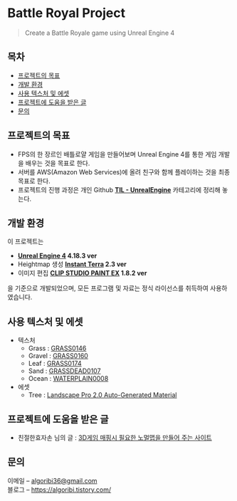 # Battle Royal Project

> Create a Battle Royale game using Unreal Engine 4

## 목차

- [프로젝트의 목표](#프로젝트의-목표)
- [개발 환경](#개발-환경)
- [사용 텍스처 및 에셋](#사용-텍스처-및-에셋)
- [프로젝트에 도움을 받은 글](#프로젝트에-도움을-받은-글)
- [문의](#문의)

## 프로젝트의 목표

- FPS의 한 장르인 배틀로얄 게임을 만들어보며 Unreal Engine 4를 통한 게임 개발을 배우는 것을 목표로 한다.
- 서버를 AWS(Amazon Web Services)에 올려 친구와 함께 플레이하는 것을 최종 목표로 한다.
- 프로젝트의 진행 과정은 개인 Github **[TIL - UnrealEngine](https://github.com/algoribi/TIL/blob/main/UnrealEngine/BattleRoyal_project/README.md)** 카테고리에 정리해 놓는다.

## 개발 환경

이 프로젝트는

- **[Unreal Engine 4](https://www.unrealengine.com/ko/feed?sessionInvalidated=true) 4.18.3 ver**
- Heightmap 생성 **[Instant Terra](https://www.wysilab.com/) 2.3 ver**
- 이미지 편집 **[CLIP STUDIO PAINT EX](https://www.clipstudio.net/kr/) 1.8.2 ver**

을 기준으로 개발되었으며, 모든 프로그램 및 자료는 정식 라이선스를 취득하여 사용하였습니다.

## 사용 텍스처 및 에셋

- 텍스처
  - Grass : [GRASS0146](https://www.textures.com/download/Grass0146/45087)
  - Gravel : [GRASS0160](https://www.textures.com/download/Grass0160/50519)
  - Leaf : [GRASS0174](https://www.textures.com/download/Grass0174/53307)
  - Sand : [GRASSDEAD0107](https://www.textures.com/download/GrassDead0107/50606)
  - Ocean : [WATERPLAIN0008](https://www.textures.com/download/WaterPlain0008/9434)
- 에셋
  - Tree : [Landscape Pro 2.0 Auto-Generated Material](https://www.unrealengine.com/marketplace/ko/product/landscape-pro-auto-generated-material)

## 프로젝트에 도움을 받은 글

- 친절한효자손 님의 글 : [3D게임 매핑시 필요한 노멀맵을 만들어 주는 사이트](https://rgy0409.tistory.com/503)

## 문의

이메일 – algoribi36@gmail.com<br/>
블로그 – https://algoribi.tistory.com/
